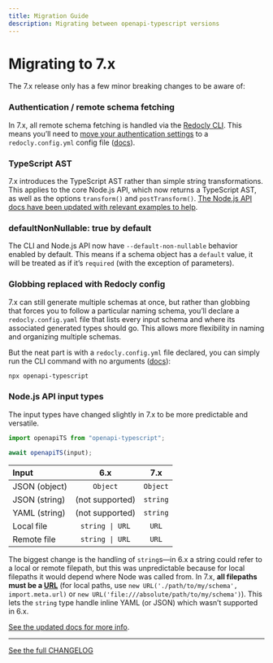 ```yaml
---
title: Migration Guide
description: Migrating between openapi-typescript versions
---
```


# Migrating to 7.x

The 7.x release only has a few minor breaking changes to be aware of:

### Authentication / remote schema fetching

In 7.x, all remote schema fetching is handled via the [Redocly CLI](https://redocly.com/docs/developer-portal/guides/reference-docs-integration-advanced/#authentication). This means you’ll need to [move your authentication settings](https://redocly.com/docs/developer-portal/guides/reference-docs-integration-advanced/#authentication) to a `redocly.config.yml` config file ([docs](https://redocly.com/docs/developer-portal/guides/reference-docs-integration-advanced/#authentication)).

### TypeScript AST

7.x introduces the TypeScript AST rather than simple string transformations. This applies to the core Node.js API, which now returns a TypeScript AST, as well as the options `transform()` and `postTransform()`. [The Node.js API docs have been updated with relevant examples to help](./node).

### defaultNonNullable: true by default

The CLI and Node.js API now have `--default-non-nullable` behavior enabled by default. This means if a schema object has a `default` value, it will be treated as if it’s `required` (with the exception of parameters).

### Globbing replaced with Redocly config

7.x can still generate multiple schemas at once, but rather than globbing that forces you to follow a particular naming schema, you’ll declare a `redocly.config.yaml` file that lists every input schema and where its associated generated types should go. This allows more flexibility in naming and organizing multiple schemas.

But the neat part is with a `redocly.config.yml` file declared, you can simply run the CLI command with no arguments ([docs](./cli#redoc-config)):

```sh
npx openapi-typescript
```

### Node.js API input types

The input types have changed slightly in 7.x to be more predictable and versatile.

```ts
import openapiTS from "openapi-typescript";

await openapiTS(input);
```

| Input         |       6.x       |   7.x    |
| :------------ | :-------------: | :------: |
| JSON (object) |    `Object`     | `Object` |
| JSON (string) | (not supported) | `string` |
| YAML (string) | (not supported) | `string` |
| Local file    | `string \| URL` |  `URL`   |
| Remote file   | `string \| URL` |  `URL`   |

The biggest change is the handling of `string`s—in 6.x a string could refer to a local or remote filepath, but this was unpredictable because for local filepaths it would depend where Node was called from. In 7.x, **all filepaths must be a [URL](https://nodejs.org/api/url.html)** (for local paths, use `new URL('./path/to/my/schema', import.meta.url)` or `new URL('file:///absolute/path/to/my/schema')`). This lets the `string` type handle inline YAML (or JSON) which wasn’t supported in 6.x.

[See the updated docs for more info](./node#usage).

---

[See the full CHANGELOG](https://github.com/drwpow/openapi-typescript/blob/6.x/packages/openapi-typescript/CHANGELOG.md)
